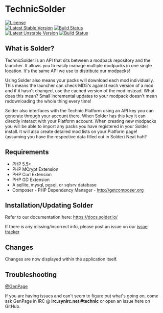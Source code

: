 TechnicSolder
=============

[![License](https://poser.pugx.org/solder/solder/license.svg)](https://packagist.org/packages/solder/solder)   
[![Latest Stable Version](https://poser.pugx.org/solder/solder/v/stable.svg)](https://packagist.org/packages/solder/solder) [![Build Status](https://travis-ci.org/TechnicPack/TechnicSolder.svg?branch=master)](https://travis-ci.org/TechnicPack/TechnicSolder)   
[![Latest Unstable Version](https://poser.pugx.org/solder/solder/v/unstable.svg)](https://packagist.org/packages/solder/solder) [![Build Status](https://travis-ci.org/TechnicPack/TechnicSolder.svg?branch=dev)](https://travis-ci.org/TechnicPack/TechnicSolder)   

What is Solder?
--------------

TechnicSolder is an API that sits between a modpack repository and the launcher. It allows you to easily manage multiple modpacks in one single location. It's the same API we use to distribute our modpacks!

Using Solder also means your packs will download each mod individually. This means the launcher can check MD5's against each version of a mod and if it hasn't changed, use the cached version of the mod instead. What does this mean? Small incremental updates to your modpack doesn't mean redownloading the whole thing every time!

Solder also interfaces with the Technic Platform using an API key you can generate through your account there. When Solder has this key it can directly interact with your Platform account. When creating new modpacks you will be able to import any packs you have registered in your Solder install. It will also create detailed mod lists on your Platform page! (assuming you have the respective data filled out in Solder) Neat huh?

Requirements
-------------

* PHP 5.5+ 
* PHP MCrypt Extension
* PHP Curl Extension
* PHP GD Extension
* A sqllite, mysql, pgsql, or sqlsrv database
* Composer - PHP Dependency Manager - http://getcomposer.org

Installation/Updating Solder
-------------

Refer to our documentation here: https://docs.solder.io/

If there is any missing/incorrect info, please post an issue on our [issue tracker](https://github.com/TechnicPack/TechnicSolder/issues)

Changes
---------------

Changes are now displayed within the application itself.


Troubleshooting
---------------

[@GenPage](http://twitter.com/gen_page)

If you are having issues and can't seem to figure out what's going on, come ask GenPage in IRC @ **irc.synirc.net #technic** or open an issue here on GitHub.

